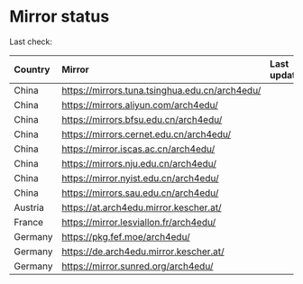 <script src="./time.js"></script>
# Mirror status
Last check: <script type="text/javascript">localize(1731820944.673258);</script>

|Country|Mirror|Last update|
|:------|:-----|:----------|
|China|https://mirrors.tuna.tsinghua.edu.cn/arch4edu/|<script type="text/javascript">localize(1731782488);</script>|
|China|https://mirrors.aliyun.com/arch4edu/|<script type="text/javascript">localize(1731782488);</script>|
|China|https://mirrors.bfsu.edu.cn/arch4edu/|<script type="text/javascript">localize(1731782488);</script>|
|China|https://mirrors.cernet.edu.cn/arch4edu/|<script type="text/javascript">localize(1731782488);</script>|
|China|https://mirror.iscas.ac.cn/arch4edu/|<script type="text/javascript">localize(1731782488);</script>|
|China|https://mirrors.nju.edu.cn/arch4edu/|<script type="text/javascript">localize(1731739392);</script>|
|China|https://mirror.nyist.edu.cn/arch4edu/|<script type="text/javascript">localize(1731782488);</script>|
|China|https://mirrors.sau.edu.cn/arch4edu/|<script type="text/javascript">localize(1729319991);</script>|
|Austria|https://at.arch4edu.mirror.kescher.at/|<script type="text/javascript">localize(1731782488);</script>|
|France|https://mirror.lesviallon.fr/arch4edu/|<script type="text/javascript">localize(1731782488);</script>|
|Germany|https://pkg.fef.moe/arch4edu/|<script type="text/javascript">localize(1731782488);</script>|
|Germany|https://de.arch4edu.mirror.kescher.at/|<script type="text/javascript">localize(1731782488);</script>|
|Germany|https://mirror.sunred.org/arch4edu/|<script type="text/javascript">localize(1731782488);</script>|

<script src="./tablefilter/tablefilter.js"></script>
<script src="./table.js"></script>
